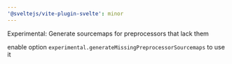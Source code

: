 ```yaml
---
'@sveltejs/vite-plugin-svelte': minor
---
```


Experimental: Generate sourcemaps for preprocessors that lack them

enable option `experimental.generateMissingPreprocessorSourcemaps` to use it
